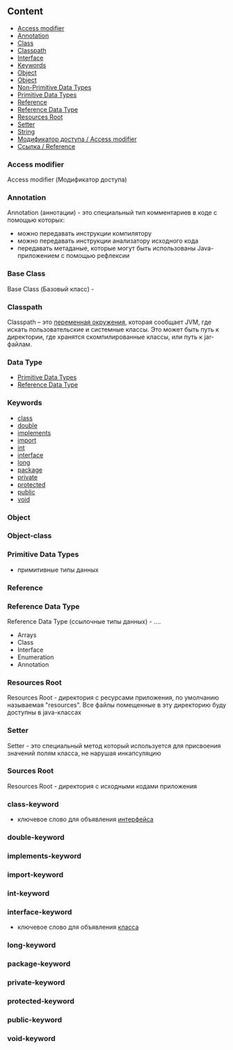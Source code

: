 ## Content

* [Access modifier](#access-modifier)
* [Annotation](#annotation)
* [Class](java/Class.md)
* [Classpath](#classpath)
* [Interface](java/Interface.md)
* [Keywords](#keywords)
* [Object](#object)
* [Object](#object-class)
* [Non-Primitive Data Types](#reference-data-type)
* [Primitive Data Types](#primitive-data-types)
* [Reference](#reference)
* [Reference Data Type](#reference-data-type)
* [Resources Root](#resources-root)
* [Setter](#setter)
* [String](java/String.md)
* [Модификатор доступа / Access modifier](#access-modifier)
* [Ссылка / Reference](#reference)


### Access modifier
Access modifier (Модификатор доступа) 

### Annotation
Annotation (аннотации) - это специальный тип комментариев в коде с помощью которых:
* можно передавать инструкции компилятору
* можно передавать инструкции анализатору исходного кода
* передавать метаданые, которые могут быть использованы Java-приложением с помощью рефлексии

### Base Class
Base Class (Базовый класс) -

### Classpath
Classpath – это [переменная окружения](index.md#environment-variable), которая сообщает JVM, где искать пользовательские и системные классы. Это может быть путь к директории, где хранятся скомпилированные классы, или путь к jar-файлам.

### Data Type
* [Primitive Data Types](#primitive-data-types)
* [Reference Data Type](#reference-data-type)

### Keywords
* [class](#class-keyword)
* [double](#double-keyword)
* [implements](#implements-keyword)
* [import](#import-keyword)
* [int](#int-keyword)
* [interface](#interface-keyword)
* [long](#long-keyword)
* [package](#package-keyword)
* [private](#private-keyword)
* [protected](#protected-keyword)
* [public](#public-keyword)
* [void](#void-keyword)

### Object

### Object-class

### Primitive Data Types
- примитивные типы данных

### Reference

### Reference Data Type
Reference Data Type (ссылочные типы данных) - ....
* Arrays
* Class
* Interface
* Enumeration
* Annotation

### Resources Root
Resources Root - директория с ресурсами приложения, по умолчанию называемая "resources". Все файлы помещенные в эту директорию буду доступны в java-классах

### Setter
Setter - это специальный метод который используется для присвоения значений полям класса, не нарушая инкапсуляцию

### Sources Root
Resources Root - директория с исходными кодами приложения






### class-keyword
- ключевое слово для объявления [интерфейса](java/Interface.md)

### double-keyword

### implements-keyword

### import-keyword

### int-keyword

### interface-keyword
- ключевое слово для объявления [класса](java/Class.md)

### long-keyword

### package-keyword

### private-keyword

### protected-keyword

### public-keyword

### void-keyword